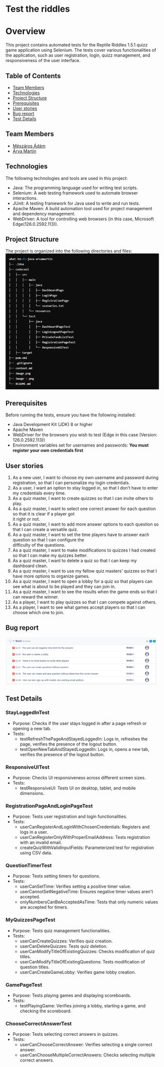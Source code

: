 # Test the riddles

# Overview
This project contains automated tests for the Reptile Riddles 1.5.1 quizz game application using Selenium. The tests cover various functionalities of the application, such as user registration, login, quizz management, and responsiveness of the user interface.

## Table of Contents
- [Team Members](#team-members)
- [Technologies](#technologies)
- [Project Structure](#project-structure)
- [Prerequisites](#prerequisites)
- [User stories](#user-stories)
- [Bug report](#bug-report)
- [Test Details](#test-details)

## Team Members

- [Mészáros Ádám](https://github.com/adesz0112)
- [Árva Martin](https://github.com/arvamartin)

## Technologies
The following technologies and tools are used in this project:

* Java: The programming language used for writing test scripts.
* Selenium: A web testing framework used to automate browser interactions.
* JUnit: A testing framework for Java used to write and run tests.
* Apache Maven: A build automation tool used for project management and dependency management.
* WebDriver: A tool for controlling web browsers (in this case, Microsoft Edge(126.0.2592.113)).

## Project Structure
The project is organized into the following directories and files:
![alt text](image.png)

## Prerequisites
Before running the tests, ensure you have the following installed:

* Java Development Kit (JDK) 8 or higher
* Apache Maven
* WebDriver for the browsers you wish to test (Edge in this case (Version: 126.0.2592.113))
* Environment variables set for usernames and passwords: **You must register your own credentials first**



## User stories
1. As a new user, I want to choose my own username and password during registration, so that I can personalize 
my login credentials.
2. As a user, I want an option to stay logged in, so that I don’t have to enter my credentials every time.
3. As a quiz master, I want to create quizzes so that I can invite others to play.
4. As a quiz master, I want to select one correct answer for each question so that it is clear if a player got  
it right or not.
5. As a quiz master, I want to add more answer options to each question so that I can create a versatile quiz.
6. As a quiz master, I want to set the time players have to answer each question so that I can configure the    
difficulty of the questions.
7. As a quiz master, I want to make modifications to quizzes I had created so that I can make my quizzes better.
8. As a quiz master, I want to delete a quiz so that I can keep my dashboard clean.
9. As a quiz master, I want to use my fellow quiz masters' quizzes so that I have more options to organize 
games.
10. As a quiz master, I want to open a lobby for a quiz so that players can see what is about to be played and 
they can join in.
11. As a quiz master, I want to see the results when the game ends so that I can reward the winner.
12. As a player, I want to play quizzes so that I can compete against others.
13. As a player, I want to see what games accept players so that I can choose which one to join.


## Bug report
![alt text](image-1.png)

## Test Details
### StayLoggedInTest
* Purpose: Checks if the user stays logged in after a page refresh or opening a new tab.
* Tests:
    - testRefreshThePageAndStayedLoggedIn: Logs in, refreshes the page, verifies the presence of the 
    logout button.
    - testOpenNewTabAndStayedLoggedIn: Logs in, opens a new tab, verifies the presence of the logout 
    button.
### ResponsiveUITest
* Purpose: Checks UI responsiveness across different screen sizes.
* Tests:
    - testResponsiveUI: Tests UI on desktop, tablet, and mobile dimensions.
### RegistrationPageAndLoginPageTest
* Purpose: Tests user registration and login functionalities.
* Tests:
    - userCanRegisterAndLoginWithChosenCredentials: Registers and logs in a user.
    - userCanRegisterOnlyWithProperEmailAddress: Tests registration with an invalid email.
    - createQuizWithValidInputFields: Parameterized test for registration using CSV data.
### QuestionTimerTest
* Purpose: Tests setting timers for questions.
* Tests:
    - userCanSetTime: Verifies setting a positive timer value.
    - userCannotSetNegativeTime: Ensures negative timer values aren't accepted.
    - onlyNumbersCanBeAcceptedAsTime: Tests that only numeric values are accepted for timers.
### MyQuizzesPageTest
* Purpose: Tests quiz management functionalities.
* Tests:
    - userCanCreateQuizzes: Verifies quiz creation.
    - userCanDeleteQuizzes: Tests quiz deletion.
    - userCanModifyTitleOfExistingQuizzes: Checks modification of quiz titles.
    - userCanModifyTitleOfExistingQuestions: Tests modification of question titles.
    - userCanCreateGameLobby: Verifies game lobby creation.
### GamePageTest
* Purpose: Tests playing games and displaying scoreboards.
* Tests:
    - testPlayingGame: Verifies joining a lobby, starting a game, and checking the scoreboard.
### ChooseCorrectAnswerTest
* Purpose: Tests selecting correct answers in quizzes.
* Tests:
    - userCanChooseCorrectAnswer: Verifies selecting a single correct answer.
    - userCanChooseMultipleCorrectAnswers: Checks selecting multiple correct answers.